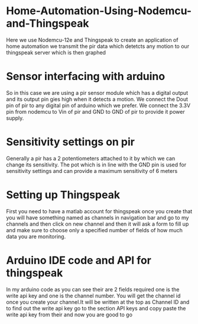 # Home-Automation-Using-Nodemcu-and-Thingspeak
Here we use Nodemcu-12e and Thingspeak to create an application of home automation we transmit the pir data which detetcts any motion to our thingspeak server which is then graphed
# Sensor interfacing with arduino
So in this case we are using a pir sensor module which has a digital output and its output pin gies high when it detects a motion. We connect the Dout pin of pir to any digital pin of arduino which we prefer. We connect the 3.3V pin from nodemcu to Vin of pir and GND to GND of pir to provide it power supply.
# Sensitivity settings on pir
Generally a pir has a 2 potentiometers attached to it by which we can change its sensitivity. The pot which is in line with the GND pin is used for sensitivity settings and can provide a maximum sensitivity of 6 meters
# Setting up Thingspeak 
First you need to have a matlab account for thingspeak once you create that you will have something named as channels in navigation bar and go to my channels and then click on new channel and then it will ask a form to fill up and make sure to choose only a specified number of fields of how much data you are monitoring.
# Arduino IDE code and API for thingspeak
In my arduino code as you can see their are 2 fields required one is the write api key and one is the channel number. You will get the channel id once you create your channel.It will be written at the top as Channel ID and to find out the write api key go to the section API keys and copy paste the write api key from their and now you are good to go


